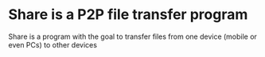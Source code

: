 # Share is a P2P file transfer program

Share is a program with the goal to transfer files from one device (mobile or even PCs) to other devices
